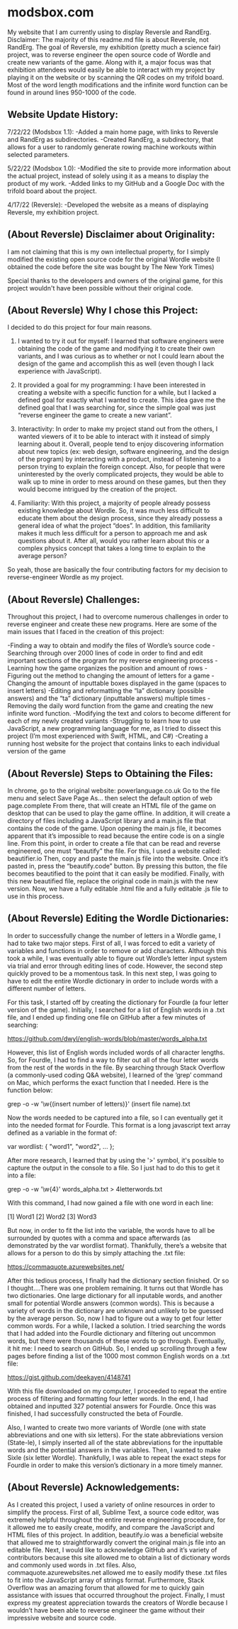 # modsbox.com
My website that I am currently using to display Reversle and RandErg. Disclaimer: The majority of this readme.md file is about Reversle, not RandErg. The goal of Reversle, my exhibition (pretty much a science fair) project, was to reverse engineer the open source code of Wordle and create new variants of the game. Along with it, a major focus was that exhibition attendees would easily be able to interact with my project by playing it on the website or by scanning the QR codes on my trifold board. Most of the word length modifications and the infinite word function can be found in around lines 950-1000 of the code.

Website Update History:
-----
7/22/22 (Modsbox 1.1):
-Added a main home page, with links to Reversle and RandErg as subdirectories.
-Created RandErg, a subdirectory, that allows for a user to randomly generate rowing machine workouts within selected parameters.

5/22/22 (Modsbox 1.0):
-Modified the site to provide more information about the actual project, instead of solely using it as a means to display the product of my work. 
-Added links to my GitHub and a Google Doc with the trifold board about the project.

4/17/22 (Reversle):
-Developed the website as a means of displaying Reversle, my exhibition project.


(About Reversle) Disclaimer about Originality:
-----

I am not claiming that this is my own intellectual property, for I simply modified the existing open source code for the original Wordle website (I obtained the code before the site was bought by The New York Times)

Special thanks to the developers and owners of the original game, for this project wouldn't have been possible without their original code. 

(About Reversle) Why I chose this Project:
-----
I decided to do this project for four main reasons. 

1. I wanted to try it out for myself:
I learned that software engineers were obtaining the code of the game and modifying it to create their own variants, and I was curious as to whether or not I could learn about the design of the game and accomplish this as well (even though I lack experience with JavaScript).

2. It provided a goal for my programming:
I have been interested in creating a website with a specific function for a while, but I lacked a defined goal for exactly what I wanted to create. This idea gave me the defined goal that I was searching for, since the simple goal was just “reverse engineer the game to create a new variant”.

3. Interactivity:
In order to make my project stand out from the others, I wanted viewers of it to be able to interact with it instead of simply learning about it. Overall, people tend to enjoy discovering information about new topics (ex: web design, software engineering, and the design of the program) by interacting with a product, instead of listening to a person trying to explain the foreign concept. Also, for people that were uninterested by the overly complicated projects, they would be able to walk up to mine in order to mess around on these games, but then they would become intrigued by the creation of the project.

4. Familiarity:
With this project, a majority of people already possess existing knowledge about Wordle. So, it was much less difficult to educate them about the design process, since they already possess a general idea of what the project “does”. In addition, this familiarity makes it much less difficult for a person to approach me and ask questions about it. After all, would you rather  learn about this or a complex physics concept that takes a long time to explain to the average person?

So yeah, those are basically the four contributing factors for my decision to reverse-engineer Wordle as my project.

(About Reversle) Challenges:
-----

Throughout this project, I had to overcome numerous challenges in order to reverse engineer and create these new programs. Here are some of the main issues that I faced in the creation of this project:

-Finding a way to obtain and modify the files of Wordle’s source code
-Searching through over 2000 lines of code in order to find and edit important sections of the program for my reverse engineering process
-Learning how the game organizes the position and amount of rows
-Figuring out the method to changing the amount of letters for a game
-Changing the amount of inputtable boxes displayed in the game (spaces to insert letters)
-Editing and reformatting the “la” dictionary (possible answers) and the “ta” dictionary (inputtable answers) multiple times
-Removing the daily word function from the game and creating the new infinite word function.
-Modifying the text and colors to become different for each of my newly created variants
-Struggling to learn how to use JavaScript, a new programming language for me, as I tried to dissect this project (I’m most experienced with Swift, HTML, and C#)
-Creating a running host website for the project that contains links to each individual version of the game

(About Reversle) Steps to Obtaining the Files:
-----

In chrome, go to the original website: powerlanguage.co.uk 
Go to the file menu and select Save Page As…  then select the default option of web page.complete
From there, that will create an HTML file of the game on desktop that can be used to play the game offline. In addition, it will create a directory of files including a JavaScript library and a main.js file that contains the code of the game.
Upon opening the main.js file, it becomes apparent that it’s impossible to read because the entire code is on a single line.
From this point, in order to create a file that can be read and reverse engineered, one must “beautify” the file. For this, I used a website called: beautifier.io
Then, copy and paste the main.js file into the website. Once it’s pasted in, press the “beautify.code” button. 
By pressing this button, the file becomes beautified to the point that it can easily be modified.
Finally, with this new beautified file, replace the original code in main.js with the new version. Now, we have a fully editable .html file and a fully editable .js file to use in this process.

(About Reversle) Editing the Wordle Dictionaries:
-----

In order to successfully change the number of letters in a Wordle game, I had to take two major steps. First of all, I was forced to edit a variety of variables and functions in order to remove or add characters. Although this took a while, I was eventually able to figure out Wordle’s letter input system via trial and error through editing lines of code. However, the second step quickly proved to be a momentous task. In this next step, I was going to have to edit the entire Wordle dictionary in order to include words with a different number of letters. 

For this task, I started off by creating the dictionary for Fourdle (a four letter version of the game). Initially, I searched for a list of English words in a .txt file, and I ended up finding one file on GitHub after a few minutes of searching: 

https://github.com/dwyl/english-words/blob/master/words_alpha.txt

However, this list of English words included words of all character lengths. So, for Fourdle, I had to find a way to filter out all of the four letter words from the rest of the words in the file.  By searching through Stack Overflow (a commonly-used coding Q&A website), I learned of the ‘grep’ command on Mac, which performs the exact function that I needed. Here is the function below:

grep -o -w '\w\{(insert number of letters)\}' (insert file name).txt


Now the words needed to be captured into a file, so I can eventually get it into the needed format for Fourdle. This format is a long javascript text array defined as a variable in the format of:

var wordlist: { "word1", "word2", ... };

After more research, I learned that by using the '>' symbol, it's possible to capture the output in the console to a file. So I just had to do this to get it into a file:

grep -o -w '\w\{4\}' words_alpha.txt > 4letterwords.txt

With this command, I had now gained a file with one word in each line:

[1] Word1
[2] Word2
[3] Word3

But now, in order to fit the list into the variable, the words have to all be surrounded by quotes with a comma and space afterwards (as demonstrated by the var wordlist format). Thankfully, there’s a website that allows for a person to do this by simply attaching the .txt file: 

https://commaquote.azurewebsites.net/

After this tedious process, I finally had the dictionary section finished. Or so I thought….There was one problem remaining. It turns out that Wordle has two dictionaries. One large dictionary for all inputable words, and another small for potential Wordle answers (common words). This is because a variety of words in the dictionary are unknown and unlikely to be guessed by the average person. So, now I had to figure out a way to get four letter common words. For a while, I lacked a solution. I tried searching the words that I had added into the Fourdle dictionary and filtering out uncommon words, but there were thousands of these words to go through. Eventually, it hit me: I need to search on GitHub. So, I ended up scrolling through a few pages before finding a list of the 1000 most common English words on a .txt file:

https://gist.github.com/deekayen/4148741

With this file downloaded on my computer, I proceeded to repeat the entire process of filtering and formatting four letter words. In the end, I had obtained and inputted 327 potential answers for Fourdle. Once this was finished, I had successfully constructed the beta of Fourdle. 

Also, I wanted to create two more variants of Wordle (one with state abbreviations and one with six letters). For the state abbreviations version (State-le), I simply inserted all of the state abbreviations for the inputtable words and the potential answers in the variables. Then, I wanted to make Sixle (six letter Wordle). Thankfully, I was able to repeat the exact steps for Fourdle in order to make this version’s dictionary in a more timely manner. 

(About Reversle) Acknowledgements:
-----

As I created this project, I used a variety of online resources in order to simplify the process. First of all, Sublime Text, a source code editor, was extremely helpful throughout the entire reverse engineering procedure, for it allowed me to easily create, modify, and compare the JavaScript and HTML files of this project. In addition, beautify.io was a beneficial website that allowed me to straightforwardly convert the original main.js file into an editable file. Next, I would like to acknowledge GitHub and it’s variety of contributors because this site allowed me to obtain a list of dictionary words and commonly used words in .txt files. Also, commaquote.azurewebsites.net allowed me to easily modify these .txt files to fit into the JavaScript array of strings format. Furthermore, Stack Overflow was an amazing forum that allowed for me to quickly gain assistance with issues that occurred throughout the project. Finally, I must express my greatest appreciation towards the creators of Wordle because I wouldn’t have been able to reverse engineer the game without their impressive website and source code. 

